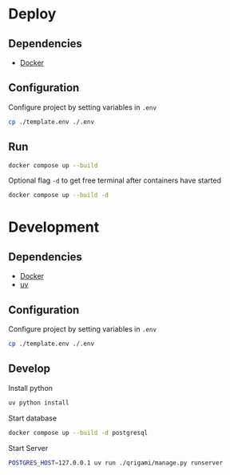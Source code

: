 # Deploy

## Dependencies

- [Docker](https://www.docker.com/)

## Configuration

Configure project by setting variables in `.env`

```bash
cp ./template.env ./.env
```

## Run

```bash
docker compose up --build
```

Optional flag `-d` to get free terminal after containers have started

```bash
docker compose up --build -d
```


# Development

## Dependencies

- [Docker](https://www.docker.com/)
- [uv](https://github.com/astral-sh/uv)

## Configuration

Configure project by setting variables in `.env`

```bash
cp ./template.env ./.env
```

## Develop

Install python

```bash
uv python install
```

Start database

```bash
docker compose up --build -d postgresql
```

Start Server

```bash
POSTGRES_HOST=127.0.0.1 uv run ./qrigami/manage.py runserver
```
